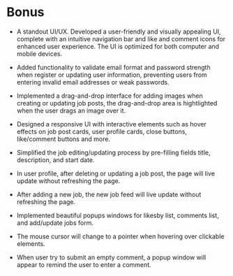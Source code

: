 # Bonus

- A standout UI/UX. Developed a user-friendly and visually appealing UI, complete with an intuitive navigation bar and like and comment icons for enhanced user experience. The UI is optimized for both computer and mobile devices.

- Added functionality to validate email format and password strength when register or updating user information, preventing users from entering invalid email addresses or weak passwords.

- Implemented a drag-and-drop interface for adding images when creating or updating job posts, the drag-and-drop area is hightlighted when the user drags an image over it.

- Designed a responsive UI with interactive elements such as hover effects on job post cards, user profile cards, close buttons, like/comment buttons and more.

- Simplified the job editing/updating process by pre-filling fields title, description, and start date.

- In user profile, after deleting or updating a job post, the page will live update without refreshing the page.

- After adding a new job, the new job feed will live update without refreshing the page.

- Implemented beautiful popups windows for likesby list, comments list, and add/update jobs form.

- The mouse cursor will change to a pointer when hovering over clickable elements.

- When user try to submit an empty comment, a popup window will appear to remind the user to enter a comment.
